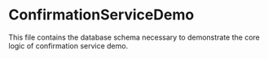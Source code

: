 # ConfirmationServiceDemo

This file contains the database schema necessary to demonstrate the core logic of confirmation service demo.
